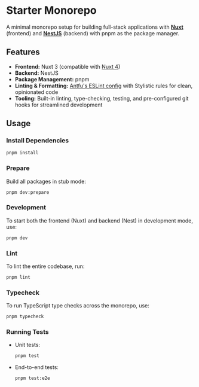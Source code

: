 # Starter Monorepo

A minimal monorepo setup for building full-stack applications with **[Nuxt](https://github.com/nuxt)** (frontend) and **[NestJS](https://github.com/nestjs)** (backend) with pnpm as the package manager.

## Features

- **Frontend:** Nuxt 3 (compatible with [Nuxt 4](https://nuxt.com/docs/getting-started/upgrade#testing-nuxt-4))
- **Backend:** NestJS
- **Package Management:** pnpm
- **Linting & Formatting:** [Antfu's ESLint config](https://github.com/antfu/eslint-config) with Stylistic rules for clean, opinionated code
- **Tooling:** Built-in linting, type-checking, testing, and pre-configured git hooks for streamlined development

## Usage

### Install Dependencies

```bash
pnpm install
```

### Prepare

Build all packages in stub mode:

```bash
pnpm dev:prepare
```

### Development

To start both the frontend (Nuxt) and backend (Nest) in development mode, use:


```bash
pnpm dev
```

###  Lint 

To lint the entire codebase, run:

```bash
pnpm lint
```


###  Typecheck 

To run TypeScript type checks across the monorepo, use:

```bash
pnpm typecheck
```

### Running Tests

- Unit tests:
    ```bash
    pnpm test
    ```

- End-to-end tests:
    ```bash
    pnpm test:e2e
    ```